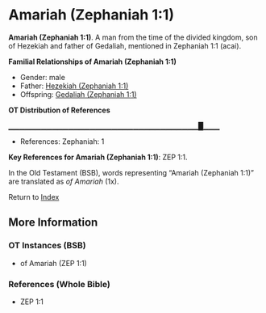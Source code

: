 # Amariah (Zephaniah 1:1)
**Amariah (Zephaniah 1:1)**. 
A man from the time of the divided kingdom, son of Hezekiah and father of Gedaliah, mentioned in Zephaniah 1:1 (acai). 




**Familial Relationships of Amariah (Zephaniah 1:1)**


* Gender: male
* Father: [Hezekiah (Zephaniah 1:1)](Hezekiah.4.md)
* Offspring: [Gedaliah (Zephaniah 1:1)](Gedaliah.3.md)


**OT Distribution of References**

▁▁▁▁▁▁▁▁▁▁▁▁▁▁▁▁▁▁▁▁▁▁▁▁▁▁▁▁▁▁▁▁▁▁▁█▁▁▁
* References: Zephaniah: 1



**Key References for Amariah (Zephaniah 1:1)**: 
ZEP 1:1. 


In the Old Testament (BSB), words representing “Amariah (Zephaniah 1:1)” are translated as 
*of Amariah* (1x). 




Return to [Index](00-Index.md)

## More Information

### OT Instances (BSB)

* of Amariah (ZEP 1:1)



### References (Whole Bible)

* ZEP 1:1



